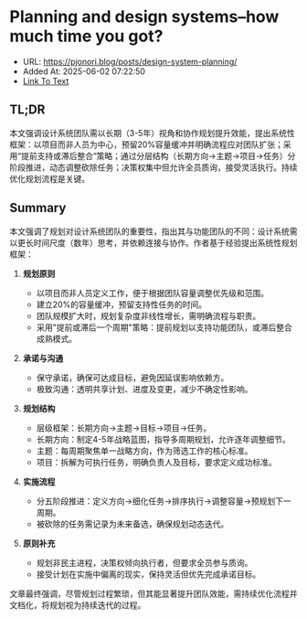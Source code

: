 # Planning and design systems–how much time you got?
- URL: https://pjonori.blog/posts/design-system-planning/
- Added At: 2025-06-02 07:22:50
- [Link To Text](2025-06-02-planning-and-design-systems–how-much-time-you-got_raw.md)

## TL;DR


本文强调设计系统团队需以长期（3-5年）视角和协作规划提升效能，提出系统性框架：以项目而非人员为中心，预留20%容量缓冲并明确流程应对团队扩张；采用“提前支持或滞后整合”策略；通过分层结构（长期方向→主题→项目→任务）分阶段推进，动态调整砍除任务；决策权集中但允许全员质询，接受灵活执行。持续优化规划流程是关键。

## Summary


本文强调了规划对设计系统团队的重要性，指出其与功能团队的不同：设计系统需以更长时间尺度（数年）思考，并依赖连接与协作。作者基于经验提出系统性规划框架：

1. **规划原则**  
   - 以项目而非人员定义工作，便于根据团队容量调整优先级和范围。  
   - 建立20%的容量缓冲，预留支持性任务的时间。  
   - 团队规模扩大时，规划复杂度非线性增长，需明确流程与职责。  
   - 采用"提前或滞后一个周期"策略：提前规划以支持功能团队，或滞后整合成熟模式。  

2. **承诺与沟通**  
   - 保守承诺，确保可达成目标，避免因延误影响依赖方。  
   - 极致沟通：透明共享计划、进度及变更，减少不确定性影响。  

3. **规划结构**  
   - 层级框架：长期方向→主题→目标→项目→任务。  
   - 长期方向：制定4-5年战略蓝图，指导多周期规划，允许逐年调整细节。  
   - 主题：每周期聚焦单一战略方向，作为筛选工作的核心标准。  
   - 项目：拆解为可执行任务，明确负责人及目标，要求定义成功标准。  

4. **实施流程**  
   - 分五阶段推进：定义方向→细化任务→排序执行→调整容量→预规划下一周期。  
   - 被砍除的任务需记录为未来备选，确保规划动态迭代。  

5. **原则补充**  
   - 规划非民主进程，决策权倾向执行者，但要求全员参与质询。  
   - 接受计划在实施中偏离的现实，保持灵活但优先完成承诺目标。  

文章最终强调，尽管规划过程繁琐，但其能显著提升团队效能，需持续优化流程并文档化，将规划视为持续迭代的过程。
